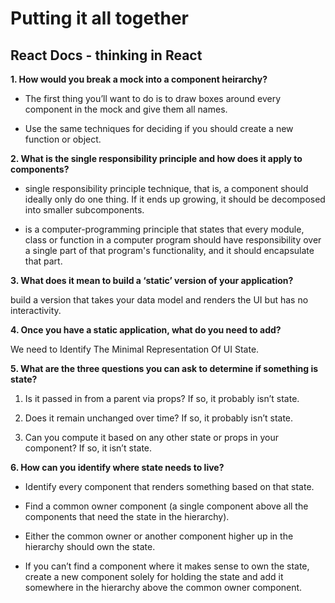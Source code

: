 # Putting it all together

## React Docs - thinking in React

**1. How would you break a mock into a component heirarchy?**

* The first thing you’ll want to do is to draw boxes around every component in the mock and give them all names.

* Use the same techniques for deciding if you should create a new function or object.

**2. What is the single responsibility principle and how does it apply to components?**

* single responsibility principle technique, that is, a component should ideally only do one thing. If it ends up growing, it should be decomposed into smaller subcomponents.

* is a computer-programming principle that states that every module, class or function in a computer program should have responsibility over a single part of that program's functionality, and it should encapsulate that part.

**3. What does it mean to build a ‘static’ version of your application?**

build a version that takes your data model and renders the UI but has no interactivity.

**4. Once you have a static application, what do you need to add?**

We need to Identify The Minimal Representation Of UI State.

**5. What are the three questions you can ask to determine if something is state?**

1. Is it passed in from a parent via props? If so, it probably isn’t state.

2. Does it remain unchanged over time? If so, it probably isn’t state.

3. Can you compute it based on any other state or props in your component? If so, it isn’t state.

**6. How can you identify where state needs to live?**

* Identify every component that renders something based on that state.

* Find a common owner component (a single component above all the components that need the state in the hierarchy).

* Either the common owner or another component higher up in the hierarchy should own the state.

* If you can’t find a component where it makes sense to own the state, create a new component solely for holding the state and add it somewhere in the hierarchy above the common owner component.

